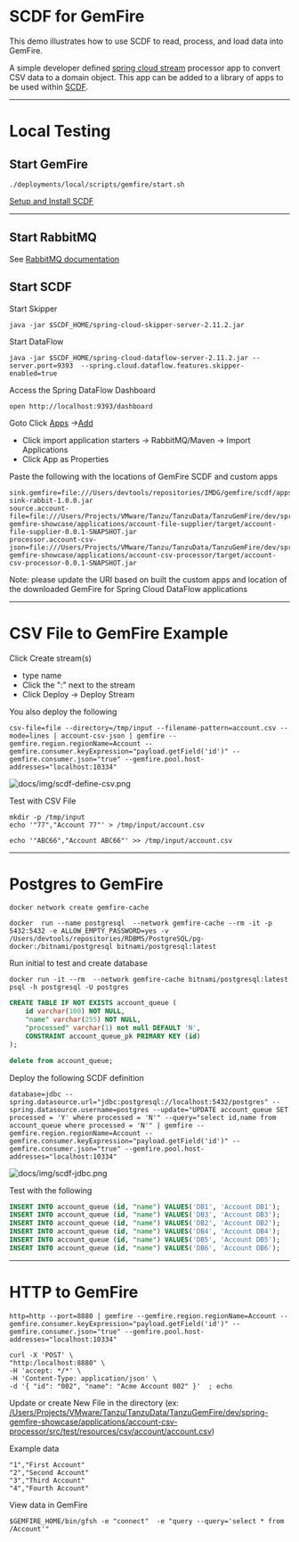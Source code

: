 # SCDF for GemFire

This demo illustrates how to use SCDF to read, process, and load data into GemFire.


A simple developer defined [spring cloud stream](https://spring.io/projects/spring-cloud-stream) processor app to convert CSV data to a domain object.
This app can be added to a library of apps to be used within [SCDF](https://spring.io/projects/spring-cloud-dataflow).

-----------------------

# Local Testing

## Start GemFire

```shell
./deployments/local/scripts/gemfire/start.sh
```

[Setup and Install SCDF](https://dataflow.spring.io/docs/installation/local/manual/)

------------------------
## Start RabbitMQ

See [RabbitMQ documentation](https://www.rabbitmq.com/docs/download)

##  Start SCDF

Start Skipper
```shell
java -jar $SCDF_HOME/spring-cloud-skipper-server-2.11.2.jar  
```

Start DataFlow
```shell
java -jar $SCDF_HOME/spring-cloud-dataflow-server-2.11.2.jar --server.port=9393  --spring.cloud.dataflow.features.skipper-enabled=true 
```

Access the Spring DataFlow Dashboard

```shell
open http://localhost:9393/dashboard
```

Goto Click [Apps](http://localhost:9393/dashboard/index.html#/apps) ->[Add](http://localhost:9393/dashboard/index.html#/apps/add)

- Click import application starters -> RabbitMQ/Maven -> Import Applications
- Click App as Properties

Paste the following with the locations of GemFire SCDF and custom apps


```properties
sink.gemfire=file:///Users/devtools/repositories/IMDG/gemfire/scdf/apps/gemfire-sink-rabbit-1.0.0.jar
source.account-file=file:///Users/Projects/VMware/Tanzu/TanzuData/TanzuGemFire/dev/spring-gemfire-showcase/applications/account-file-supplier/target/account-file-supplier-0.0.1-SNAPSHOT.jar
processor.account-csv-json=file:///Users/Projects/VMware/Tanzu/TanzuData/TanzuGemFire/dev/spring-gemfire-showcase/applications/account-csv-processor/target/account-csv-processor-0.0.1-SNAPSHOT.jar
```

Note: please update the URI based on built the custom apps and location of the downloaded GemFire for Spring Cloud DataFlow applications

--------------------------------
# CSV File to GemFire  Example


Click Create stream(s)
- type name
- Click the ":" next to the stream
- Click Deploy -> Deploy Stream


You also deploy the following

```shell
csv-file=file --directory=/tmp/input --filename-pattern=account.csv --mode=lines | account-csv-json | gemfire --gemfire.region.regionName=Account --gemfire.consumer.keyExpression="payload.getField('id')" --gemfire.consumer.json="true" --gemfire.pool.host-addresses="localhost:10334"
````

![docs/img/scdf-define-csv.png](docs/img/scdf-define-csv.png)


Test with CSV File

```shell
mkdir -p /tmp/input
echo '"77","Account 77"' > /tmp/input/account.csv
```

```shell
echo '"ABC66","Account ABC66"' >> /tmp/input/account.csv
```

-----------------------

# Postgres to GemFire

```shell
docker network create gemfire-cache
```

```shell
docker  run --name postgresql  --network gemfire-cache --rm -it -p 5432:5432 -e ALLOW_EMPTY_PASSWORD=yes -v /Users/devtools/repositories/RDBMS/PostgreSQL/pg-docker:/bitnami/postgresql bitnami/postgresql:latest
```

Run initial to test and create database

```shell
docker run -it --rm  --network gemfire-cache bitnami/postgresql:latest psql -h postgresql -U postgres
```

```sql
CREATE TABLE IF NOT EXISTS account_queue (
	id varchar(100) NOT NULL,
	"name" varchar(255) NOT NULL,
	"processed" varchar(1) not null DEFAULT 'N',
	CONSTRAINT account_queue_pk PRIMARY KEY (id)
);

delete from account_queue;
```

Deploy the following SCDF definition

```shell
database=jdbc --spring.datasource.url="jdbc:postgresql://localhost:5432/postgres" --spring.datasource.username=postgres --update="UPDATE account_queue SET processed = 'Y' where processed = 'N'" --query="select id,name from account_queue where processed = 'N'" | gemfire --gemfire.region.regionName=Account --gemfire.consumer.keyExpression="payload.getField('id')" --gemfire.consumer.json="true" --gemfire.pool.host-addresses="localhost:10334"
```

![docs/img/scdf-jdbc.png](docs/img/scdf-jdbc.png)

Test with the following

```sql
INSERT INTO account_queue (id, "name") VALUES('DB1', 'Account DB1');
INSERT INTO account_queue (id, "name") VALUES('DB3', 'Account DB3');
INSERT INTO account_queue (id, "name") VALUES('DB2', 'Account DB2');
INSERT INTO account_queue (id, "name") VALUES('DB4', 'Account DB4');
INSERT INTO account_queue (id, "name") VALUES('DB5', 'Account DB5');
INSERT INTO account_queue (id, "name") VALUES('DB6', 'Account DB6');

```


-------------------------
# HTTP to GemFire


```shell
http=http --port=8880 | gemfire --gemfire.region.regionName=Account --gemfire.consumer.keyExpression="payload.getField('id')" --gemfire.consumer.json="true" --gemfire.pool.host-addresses="localhost:10334"
```


```shell
curl -X 'POST' \
"http:/localhost:8880" \
-H 'accept: */*' \
-H 'Content-Type: application/json' \
-d '{ "id": "002", "name": "Acme Account 002" }'  ; echo
```

Update or create New File in the directory (ex: [/Users/Projects/VMware/Tanzu/TanzuData/TanzuGemFire/dev/spring-gemfire-showcase/applications/account-csv-processor/src/test/resources/csv/account/account.csv](https://github.com/ggreen/spring-gemfire-showcase/blob/main/applications/account-csv-processor/src/test/resources/csv/account/account.csv))

Example data

```csv
"1","First Account"
"2","Second Account"
"3","Third Account"
"4","Fourth Account"
```


View data in GemFire

```shell
$GEMFIRE_HOME/bin/gfsh -e "connect"  -e "query --query='select * from /Account'"
```

